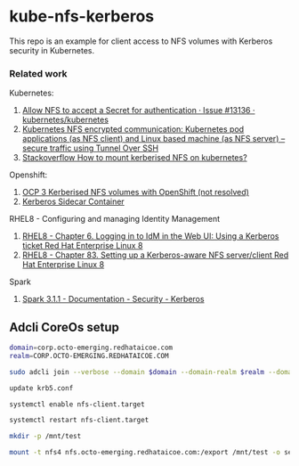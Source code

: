 # kube-nfs-kerberos

This repo is an example for client access to NFS volumes with Kerberos security in Kubernetes.

### Related work

Kubernetes:
1. [Allow NFS to accept a Secret for authentication · Issue #13136 · kubernetes/kubernetes](https://github.com/kubernetes/kubernetes/issues/13136)
1. [Kubernetes NFS encrypted communication: Kubernetes pod applications (as NFS client) and Linux based machine (as NFS server) – secure traffic using Tunnel Over SSH](http://www.zerogbram.com/2019/10/kubernetes-nfs-encrypted-communication.html)
1. [Stackoverflow How to mount kerberised NFS on kubernetes?](https://stackoverflow.com/questions/64574328/how-to-mount-kerberised-nfs-on-kubernetes)

Openshift:
1. [OCP 3 Kerberised NFS volumes with OpenShift (not resolved)](https://access.redhat.com/solutions/3255971)
1. [Kerberos Sidecar Container](https://www.openshift.com/blog/kerberos-sidecar-container)

RHEL8 - Configuring and managing Identity Management
1. [RHEL8 - Chapter 6. Logging in to IdM in the Web UI: Using a Kerberos ticket Red Hat Enterprise Linux 8](https://access.redhat.com/documentation/en-us/red_hat_enterprise_linux/8/html/configuring_and_managing_identity_management/logging-in-to-ipa-in-the-web-ui-using-a-kerberos-ticket_configuring-and-managing-idm)
1. [RHEL8 - Chapter 83. Setting up a Kerberos-aware NFS server/client Red Hat Enterprise Linux 8](https://access.redhat.com/documentation/en-us/red_hat_enterprise_linux/8/html/configuring_and_managing_identity_management/using-automount_configuring-and-managing-idm)

Spark
1. [Spark 3.1.1 - Documentation - Security - Kerberos](https://spark.apache.org/docs/latest/security.html#kerberos)

## Adcli CoreOs setup

```bash
domain=corp.octo-emerging.redhataicoe.com
realm=CORP.OCTO-EMERGING.REDHATAICOE.COM

sudo adcli join --verbose --domain $domain --domain-realm $realm --domain-controller $domain --login-type user --login-user Admin

update krb5.conf

systemctl enable nfs-client.target

systemctl restart nfs-client.target

mkdir -p /mnt/test

mount -t nfs4 nfs.octo-emerging.redhataicoe.com:/export /mnt/test -o sec=krb5,rw
```

